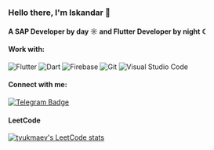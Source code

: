 ### Hello there, I'm Iskandar 👋

#### A SAP Developer by day ☼ and Flutter Developer by night ☾

#### Work with:
![Flutter](https://img.shields.io/badge/Flutter-%2302569B.svg?style=for-the-badge&logo=Flutter&logoColor=white)
![Dart](https://img.shields.io/badge/dart-%230175C2.svg?style=for-the-badge&logo=dart&logoColor=white)
![Firebase](https://img.shields.io/badge/firebase-a08021?style=for-the-badge&logo=firebase&logoColor=ffcd34)
![Git](https://img.shields.io/badge/git-%23F05033.svg?style=for-the-badge&logo=git&logoColor=white)
![Visual Studio Code](https://img.shields.io/badge/Visual%20Studio%20Code-0078d7.svg?style=for-the-badge&logo=visual-studio-code&logoColor=white)

#### Connect with me:
[![Telegram Badge](https://img.shields.io/badge/Telegram-2CA5E0?style=flat-squeare&logo=telegram&logoColor=white)](https://t.me/TheDeveloperDiary)


#### LeetCode
[![tyukmaev's LeetCode stats](https://leetcode-stats-six.vercel.app/api?username=tyukmaev5&theme=dark)](https://github.com/KnlnKS/leetcode-stats)
